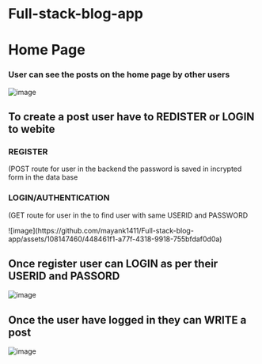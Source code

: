 # Full-stack-blog-app


<h1>Home Page</h1>


<h3>User can see the posts on the home page by other users</h3>

![image](https://github.com/mayank1411/Full-stack-blog-app/assets/108147460/f7f50777-0d42-4c8f-a1dc-28d814380b88)

<h2>To create a post user have to REDISTER or LOGIN to webite</h2>
<p><h3>REGISTER</h3> (POST route for user in the backend the password is saved in incrypted form in the data base</p>
<p><h3>LOGIN/AUTHENTICATION</h3> (GET route for user in the to find user with same USERID and PASSWORD</p>
![image](https://github.com/mayank1411/Full-stack-blog-app/assets/108147460/448461f1-a77f-4318-9918-755bfdaf0d0a)


<h2>Once register user can LOGIN as per their USERID and PASSORD</h2>

![image](https://github.com/mayank1411/Full-stack-blog-app/assets/108147460/7ec2838e-81f0-47da-9114-cbb68038be09)


<h2>Once the user have logged in they can WRITE a post</h2>

![image](https://github.com/mayank1411/Full-stack-blog-app/assets/108147460/e163ea0d-221f-4f48-9b41-8b64e9f4a7d0)
